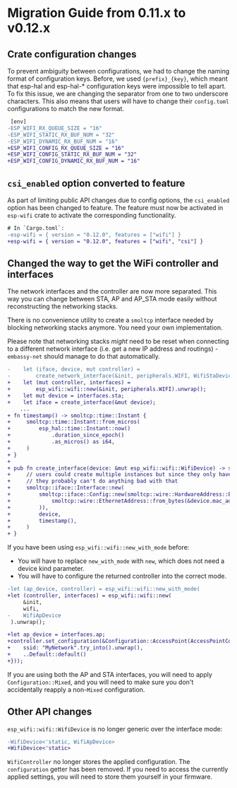 # Migration Guide from 0.11.x to v0.12.x

## Crate configuration changes

To prevent ambiguity between configurations, we had to change the naming format of configuration
keys. Before, we used `{prefix}_{key}`, which meant that esp-hal and esp-hal-* configuration keys
were impossible to tell apart. To fix this issue, we are changing the separator from one to two
underscore characters. This also means that users will have to change their `config.toml`
configurations to match the new format.

```diff
 [env]
-ESP_WIFI_RX_QUEUE_SIZE = "16"
-ESP_WIFI_STATIC_RX_BUF_NUM = "32"
-ESP_WIFI_DYNAMIC_RX_BUF_NUM = "16"
+ESP_WIFI_CONFIG_RX_QUEUE_SIZE = "16"
+ESP_WIFI_CONFIG_STATIC_RX_BUF_NUM = "32"
+ESP_WIFI_CONFIG_DYNAMIC_RX_BUF_NUM = "16"
```

## `csi_enabled` option converted to feature

As part of limiting public API changes due to config options, the `csi_enabled` option has been changed to feature. The feature must now be activated in `esp-wifi` crate to activate the corresponding functionality. 

```diff
# In `Cargo.toml`:
-esp-wifi = { version = "0.12.0", features = ["wifi"] }
+esp-wifi = { version = "0.12.0", features = ["wifi", "csi"] }
```

## Changed the way to get the WiFi controller and interfaces

The network interfaces and the controller are now more separated. This way you can change between STA, AP and AP_STA mode easily without reconstructing the networking stacks.

There is no convenience utility to create a `smoltcp` interface needed by blocking networking stacks anymore. You need your own implementation.

Please note that networking stacks _might_ need to be reset when connecting to a different network interface (i.e. get a new IP address and routings) - `embassy-net` should manage to do that automatically.

```diff
-    let (iface, device, mut controller) =
-        create_network_interface(&init, peripherals.WIFI, WifiStaDevice).unwrap();
+    let (mut controller, interfaces) =
+        esp_wifi::wifi::new(&init, peripherals.WIFI).unwrap();
+    let mut device = interfaces.sta;
+    let iface = create_interface(&mut device);
    ...
+ fn timestamp() -> smoltcp::time::Instant {
+     smoltcp::time::Instant::from_micros(
+         esp_hal::time::Instant::now()
+             .duration_since_epoch()
+             .as_micros() as i64,
+     )
+ }
+ 
+ pub fn create_interface(device: &mut esp_wifi::wifi::WifiDevice) -> smoltcp::iface::Interface {
+     // users could create multiple instances but since they only have one WifiDevice
+     // they probably can't do anything bad with that
+     smoltcp::iface::Interface::new(
+         smoltcp::iface::Config::new(smoltcp::wire::HardwareAddress::Ethernet(
+             smoltcp::wire::EthernetAddress::from_bytes(&device.mac_address()),
+         )),
+         device,
+         timestamp(),
+     )
+ }
```

If you have been using `esp_wifi::wifi::new_with_mode` before:

- You will have to replace `new_with_mode` with `new`, which does not need a device kind parameter.
- You will have to configure the returned controller into the correct mode.

```diff
-let (ap_device, controller) = esp_wifi::wifi::new_with_mode(
+let (controller, interfaces) = esp_wifi::wifi::new(
     &init,
     wifi,
-    WifiApDevice
 ).unwrap();

+let ap_device = interfaces.ap;
+controller.set_configuration(&Configuration::AccessPoint(AccessPointConfiguration {
+    ssid: "MyNetwork".try_into().unwrap(),
+    ..Default::default()
+}));
```

If you are using both the AP and STA interfaces, you will need to apply `Configuration::Mixed`,
and you will need to make sure you don't accidentally reapply a non-`Mixed` configuration.

## Other API changes

`esp_wifi::wifi::WifiDevice` is no longer generic over the interface mode:

```diff
-WifiDevice<'static, WifiApDevice>
+WifiDevice<'static>
```

`WifiController` no longer stores the applied configuration. The `configuration` getter has been
removed. If you need to access the currently applied settings, you will need to store them yourself
in your firmware.
